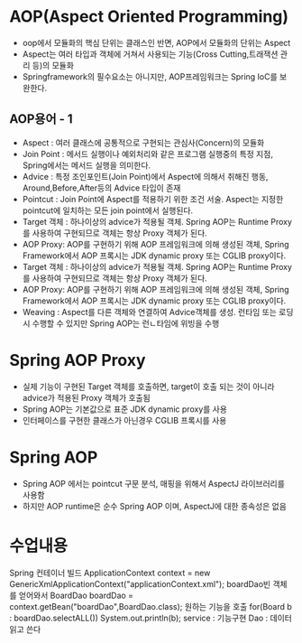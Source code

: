 # AOP(Aspect Oriented Programming)
- oop에서 모듈화의 핵심 단위는 클래스인 반면, AOP에서 모듈화의 단위는 Aspect
- Aspect는 여러 타입과 객체에 거쳐서 사용되는 기능(Cross Cutting,트래잭션 관리 등)의 모듈화
- Springframework의 필수요소는 아니지만, AOP프레임워크는 Spring IoC를 보완한다.
## AOP용어 - 1
- Aspect : 여러 클래스에 공통적으로 구현되는 관심사(Concern)의 모듈화
- Join Point : 메서드 실행이나 예외처리와 같은 프로그램 실행중의 특정 지점, Spring에서는 메서드 실행을 의미한다.
- Advice : 특정 조인포인트(Join Point)에서 Aspect에 의해서 취해진 행동, Around,Before,After등의 Advice 타입이 존재
- Pointcut : Join Point에 Aspect를 적용하기 위한 조건 서술. Aspect는 지정한 pointcut에 일치하는 모든 join point에서 실행된다.
- Target 객체 : 하나이상의 advice가 적용될 객체. Spring AOP는 Runtime Proxy를 사용하여 구현되므로 객체는 항상 Proxy 객체가 된다.
- AOP Proxy: AOP를 구현하기 위해 AOP 프레임워크에 의해 생성된 객체, Spring Framework에서 AOP 프록시는 JDK dynamic proxy 또는 CGLIB proxy이다.
- Target 객체 : 하나이상의 advice가 적용될 객체. Spring AOP는 Runtime Proxy를 사용하여 구현되므로 객체는 항상 Proxy 객체가 된다.
- AOP Proxy: AOP를 구현하기 위해 AOP 프레임워크에 의해 생성된 객체, Spring Framework에서 AOP 프록시는 JDK dynamic proxy 또는 CGLIB proxy이다.
- Weaving : Aspect를 다른 객체와 연결하여 Advice객체를 생성. 런타임 또는 로딩시 수행할 수 있지만 Spring AOP는 런ㄴ타임에 위빙을 수행
# Spring AOP Proxy
- 실제 기능이 구현된 Target 객체를 호출하면, target이 호출 되는 것이 아니라 advice가 적용된 Proxy 객체가 호출됨
- Spring AOP는 기본값으로 표준 JDK dynamic proxy를 사용
- 인터페이스를 구현한 클래스가 아닌경우 CGLIB 프록시를 사용
# Spring AOP 
- Spring AOP 에서는 pointcut 구문 분석, 매핑을 위해서 AspectJ 라이브러리를 사용함
- 하지만 AOP runtime은 순수 Spring AOP 이며, AspectJ에 대한 종속성은 없음

# 수업내용
Spring 컨테이너 빌드
ApplicationContext context = new GenericXmlApplicationContext("applicationContext.xml");
boardDao빈 객체를 얻어와서
BoardDao boardDao = context.getBean("boardDao",BoardDao.class);
원하는 기능을 호출
for(Board b : boardDao.selectALL())
     System.out.println(b);
service : 기능구현
Dao : 데이터 읽고 쓴다